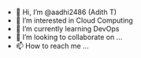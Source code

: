 - 👋 Hi, I’m @aadhi2486 (Adith T)
- 👀 I’m interested in Cloud Computing
- 🌱 I’m currently learning DevOps
- 💞️ I’m looking to collaborate on ...
- 📫 How to reach me ...

<!---
aadhi2486/aadhi2486 is a ✨ special ✨ repository because its `README.md` (this file) appears on your GitHub profile.
You can click the Preview link to take a look at your changes.
--->
